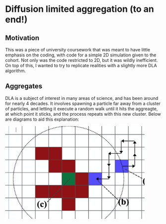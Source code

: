 <h1>Diffusion limited aggregation (to an end!)</h1>

<h2>Motivation</h2>
This was a piece of university coursework that was meant to have little emphasis on the coding, with code for a simple 2D simulation given to the cohort.
Not only was the code restricted to 2D, but it was wildly inefficient. On top of this,
I wanted to try to replicate realities with a slightly more DLA algorithm.

<h2>Aggregates</h2>

DLA is a subject of interest in many areas of science, and has been around for nearly 4 decades. It involves spawning a particle far away from a cluster of particles, and letting it
execute a random walk until it hits the aggreagte, at which point it sticks, and the process repeats with this new cluster. Below are diagrams to aid this explanation:

<img src="Diagram.png" style="width:450px;height:300px;">
